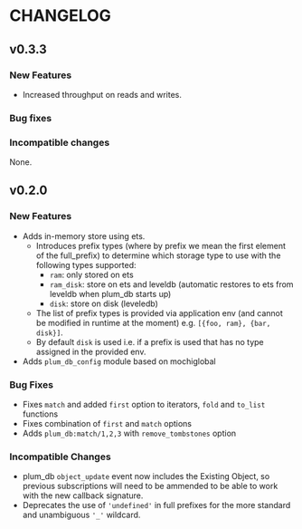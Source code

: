 # CHANGELOG

## v0.3.3

### New Features

* Increased throughput on reads and writes.

### Bug fixes

### Incompatible changes
None.

## v0.2.0

### New Features

* Adds in-memory store using ets.
    * Introduces prefix types (where by prefix we mean the first element of the full_prefix) to determine which storage type to use with the following types supported:
        * `ram`: only stored on ets
        * `ram_disk`: store on ets and leveldb (automatic restores to ets from leveldb when plum_db starts up)
        * `disk`: store on disk (leveledb)
    * The list of prefix types is provided via application env (and cannot be modified in runtime at the moment) e.g. `[{foo, ram}, {bar, disk}]`.
    * By default `disk` is used i.e. if a prefix is used that has no type assigned in the provided env.
* Adds `plum_db_config` module based on mochiglobal

### Bug Fixes

* Fixes `match` and added `first` option to iterators, `fold` and `to_list` functions
* Fixes combination of `first` and `match` options
* Adds `plum_db:match/1,2,3` with `remove_tombstones` option

### Incompatible Changes

* plum_db `object_update` event now includes the Existing Object, so previous subscriptions will need to be ammended to be able to work with the new callback signature.
* Deprecates the use of `'undefined'` in full prefixes for the more standard and unambiguous `'_'` wildcard.
